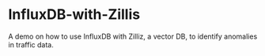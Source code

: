 # InfluxDB-with-Zillis
A demo on how to use InfluxDB with Zilliz, a vector DB, to identify anomalies in traffic data. 

